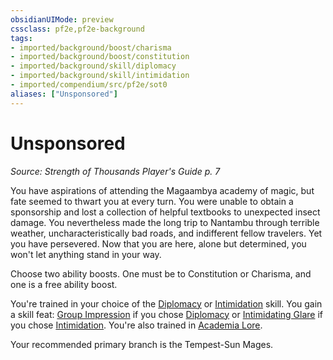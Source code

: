 ```yaml
---
obsidianUIMode: preview
cssclass: pf2e,pf2e-background
tags:
- imported/background/boost/charisma
- imported/background/boost/constitution
- imported/background/skill/diplomacy
- imported/background/skill/intimidation
- imported/compendium/src/pf2e/sot0
aliases: ["Unsponsored"]
---
```

# Unsponsored
*Source: Strength of Thousands Player's Guide p. 7*  

You have aspirations of attending the Magaambya academy of magic, but fate seemed to thwart you at every turn. You were unable to obtain a sponsorship and lost a collection of helpful textbooks to unexpected insect damage. You nevertheless made the long trip to Nantambu through terrible weather, uncharacteristically bad roads, and indifferent fellow travelers. Yet you have persevered. Now that you are here, alone but determined, you won't let anything stand in your way.

Choose two ability boosts. One must be to Constitution or Charisma, and one is a free ability boost.

You're trained in your choice of the [Diplomacy](../../skills.md#Diplomacy) or [Intimidation](../../skills.md#Intimidation) skill. You gain a skill feat: [Group Impression](../../feats/group-impression.md) if you chose [Diplomacy](../../skills.md#Diplomacy) or [Intimidating Glare](../../feats/intimidating-glare.md) if you chose [Intimidation](../../skills.md#Intimidation). You're also trained in [Academia Lore](../../skills.md#Lore).

Your recommended primary branch is the Tempest-Sun Mages.